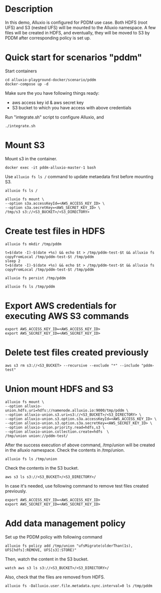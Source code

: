 # Description

In this demo, Alluxio is configured for PDDM use case. Both HDFS (root UFS) and S3 (nested UFS) will be mounted to the Alluxio namespace. 
A few files will be created in HDFS, and eventually, they will be moved to S3 by PDDM after corresponding policy is set up.

# Quick start for scenarios "pddm"

Start containers 
    
    cd alluxio-playground-docker/scenario/pddm
    docker-compose up -d

Make sure the you have following things ready:
* aws access key id & aws secret key
* S3 bucket to which you have access with above credentials

Run "integrate.sh" script to configure Alluxio, and 

    ./integrate.sh

# Mount S3

Mount s3 in the container.

    docker exec -it pddm-alluxio-master-1 bash

Use `alluxio fs ls /` command to update metaedata first before mounting S3.

    alluxio fs ls /

    alluxio fs mount \
    --option s3a.accessKeyId=<AWS_ACCESS_KEY_ID> \
    --option s3a.secretKey=<AWS_SECRET_KEY_ID> \
    /tmp/s3 s3://<S3_BUCKET>/<S3_DIRECTORY>

# Create test files in HDFS

    alluxio fs mkdir /tmp/pddm

    t=$(date -I)-$(date +%s) && echo $t > /tmp/pddm-test-$t && alluxio fs copyFromLocal /tmp/pddm-test-$t /tmp/pddm
    sleep 2
    t=$(date -I)-$(date +%s) && echo $t > /tmp/pddm-test-$t && alluxio fs copyFromLocal /tmp/pddm-test-$t /tmp/pddm

    alluxio fs persist /tmp/pddm

    alluxio fs ls /tmp/pddm

# Export AWS credentials for executing AWS S3 commands

    export AWS_ACCESS_KEY_ID=<AWS_ACCESS_KEY_ID>
    export AWS_SECRET_KEY_ID=<AWS_SECRET_KEY_ID>

# Delete test files created previously

    aws s3 rm s3://<S3_BUCKET> --recursive --exclude "*" --include "pddm-test"

# Union mount HDFS and S3

    alluxio fs mount \
    --option alluxio-union.hdfs.uri=hdfs://namenode.alluxio.io:9000/tmp/pddm \
    --option alluxio-union.s3.uri=s3://<S3_BUCKET>/<S3_DIRECTORY> \
    --option alluxio-union.s3.option.s3a.accessKeyId=<AWS_ACCESS_KEY_ID> \
    --option alluxio-union.s3.option.s3a.secretKey=<AWS_SECRET_KEY_ID> \
    --option alluxio-union.priority.read=hdfs,s3 \
    --option alluxio-union.collection.create=hdfs  \
    /tmp/union union://pddm-test/

After the success execution of above command, /tmp/union will be created in the alluxio namespace.
Check the contents in /tmp/union.

    alluxio fs ls /tmp/union

Check the contents in the S3 bucket.

    aws s3 ls s3://<S3_BUCKET>/<S3_DIRECTORY>/

In case it's needed, use following command to remove test files created previously.


    export AWS_ACCESS_KEY_ID=<AWS_ACCESS_KEY_ID>
    export AWS_SECRET_KEY_ID=<AWS_SECRET_KEY_ID>

# Add data management policy

Set up the PDDM policy with following command

    alluxio fs policy add /tmp/union "ufsMigrate(olderThan(1s), UFS[hdfs]:REMOVE, UFS[s3]:STORE)"

Then, watch the content in the S3 bucket.

    watch aws s3 ls s3://<S3_BUCKET>/<S3_DIRECTORY>/

Also, check that the files are removed from HDFS.

    alluxio fs -Dalluxio.user.file.metadata.sync.interval=0 ls /tmp/pddm